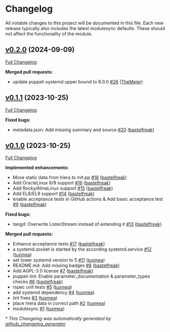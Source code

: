 # Changelog

All notable changes to this project will be documented in this file.
Each new release typically also includes the latest modulesync defaults.
These should not affect the functionality of the module.

## [v0.2.0](https://github.com/voxpupuli/puppet-tang/tree/v0.2.0) (2024-09-09)

[Full Changelog](https://github.com/voxpupuli/puppet-tang/compare/v0.1.1...v0.2.0)

**Merged pull requests:**

- update puppet-systemd upper bound to 8.0.0 [\#26](https://github.com/voxpupuli/puppet-tang/pull/26) ([TheMeier](https://github.com/TheMeier))

## [v0.1.1](https://github.com/voxpupuli/puppet-tang/tree/v0.1.1) (2023-10-25)

[Full Changelog](https://github.com/voxpupuli/puppet-tang/compare/v0.1.0...v0.1.1)

**Fixed bugs:**

- metadata.json: Add missing summary and source [\#20](https://github.com/voxpupuli/puppet-tang/pull/20) ([bastelfreak](https://github.com/bastelfreak))

## [v0.1.0](https://github.com/voxpupuli/puppet-tang/tree/v0.1.0) (2023-10-25)

[Full Changelog](https://github.com/voxpupuli/puppet-tang/compare/c1aec43ea416daa7f7d9af88f2b72e094aded154...v0.1.0)

**Implemented enhancements:**

- Move static data from hiera to init.pp [\#18](https://github.com/voxpupuli/puppet-tang/pull/18) ([bastelfreak](https://github.com/bastelfreak))
- Add OracleLinux 8/9 support [\#16](https://github.com/voxpupuli/puppet-tang/pull/16) ([bastelfreak](https://github.com/bastelfreak))
- Add Rocky/AlmaLinux support [\#15](https://github.com/voxpupuli/puppet-tang/pull/15) ([bastelfreak](https://github.com/bastelfreak))
- Add EL8/EL9 support [\#14](https://github.com/voxpupuli/puppet-tang/pull/14) ([bastelfreak](https://github.com/bastelfreak))
- enable acceptance tests in GitHub actions & Add basic acceptance test [\#9](https://github.com/voxpupuli/puppet-tang/pull/9) ([bastelfreak](https://github.com/bastelfreak))

**Fixed bugs:**

- tangd: Overwrite ListenStream instead of extending it [\#13](https://github.com/voxpupuli/puppet-tang/pull/13) ([bastelfreak](https://github.com/bastelfreak))

**Merged pull requests:**

- Enhance acceptance tests [\#17](https://github.com/voxpupuli/puppet-tang/pull/17) ([bastelfreak](https://github.com/bastelfreak))
- a systemd.socket is started by the according systemd.service [\#12](https://github.com/voxpupuli/puppet-tang/pull/12) ([tuxmea](https://github.com/tuxmea))
- set lower systemd version to 5 [\#11](https://github.com/voxpupuli/puppet-tang/pull/11) ([tuxmea](https://github.com/tuxmea))
- README.md: Add missing badges [\#8](https://github.com/voxpupuli/puppet-tang/pull/8) ([bastelfreak](https://github.com/bastelfreak))
- Add AGPL-3.0 license [\#7](https://github.com/voxpupuli/puppet-tang/pull/7) ([bastelfreak](https://github.com/bastelfreak))
- puppet-lint: Enable parameter\_documentation & parameter\_types checks [\#6](https://github.com/voxpupuli/puppet-tang/pull/6) ([bastelfreak](https://github.com/bastelfreak))
- rspec unit tests [\#5](https://github.com/voxpupuli/puppet-tang/pull/5) ([tuxmea](https://github.com/tuxmea))
- add systemd dependency [\#4](https://github.com/voxpupuli/puppet-tang/pull/4) ([tuxmea](https://github.com/tuxmea))
- lint fixes [\#3](https://github.com/voxpupuli/puppet-tang/pull/3) ([tuxmea](https://github.com/tuxmea))
- place hiera data in correct path [\#2](https://github.com/voxpupuli/puppet-tang/pull/2) ([tuxmea](https://github.com/tuxmea))
- modulesync [\#1](https://github.com/voxpupuli/puppet-tang/pull/1) ([tuxmea](https://github.com/tuxmea))



\* *This Changelog was automatically generated by [github_changelog_generator](https://github.com/github-changelog-generator/github-changelog-generator)*
